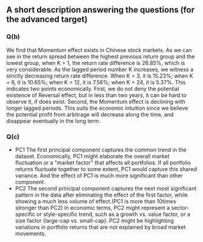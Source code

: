 ## A short description answering the questions (for the advanced target)
### Q(b)

We find that Momentum effect exists in Chinese stock markets.
As we can see in the return spread between the highest previous return group and the lowest group, when K = 1, the return rate difference is 26.85%, which is very considerable. As the lagged period number K increases, we witness a strictly decreasing return rate difference. When K = 3, it is 15.23%; when K = 6, it is 10.65%; when K = 12, it is 7.56%; when K = 24, it is 5.37%. This indicates two points economically. First, we do not deny the potential existence of Reversal effect, but in less than two years, it can be hard to observe it, if does exist. Second, the Momentum effect is declining with longer lagged periods. This suits the economic intuition since we believe the potential profit from arbitrage will decrease along the time, and disappear eventually in the long term.


### Q(c)

- PC1
The first principal component captures the common trend in the dataset.
Economically, PC1 might elaborate the overall market fluctuation or a "market factor" that affects all portfolios.
If all portfolio returns fluctuate together to some extent, PC1 would capture this shared variance. And the effect of PC1 is much more significant than other component.
- PC2
The second principal component captures the next most significant pattern in the data after eliminating the effect of the first factor, while showing a much less volume of effect.(PC1 is more than 10times stronger than PC2)
In economic terms, PC2 might represent a sector-specific or style-specific trend, such as a growth vs. value factor, or a size factor (large-cap vs. small-cap).
PC2 might be highlighting variations in portfolio returns that are not explained by broad market movements.
